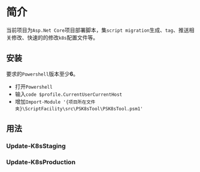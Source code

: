 # 简介

当前项目为`Asp.Net Core`项目部署脚本，集`script migration`生成、`tag`、推送相关修改、快速的的修改`k8s`配置文件等。

## 安装

要求的`Powershell`版本至少**6**。

- 打开`Powershell`
- 输入`code $profile.CurrentUserCurrentHost`
- 增加`Import-Module '{项目所在文件夹}\ScriptFacility\src\PSK8sTool\PSK8sTool.psm1'`

## 用法

### Update-K8sStaging

### Update-K8sProduction
